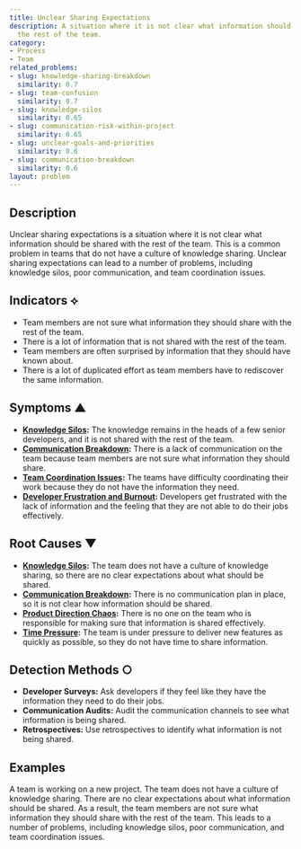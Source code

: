 ```yaml
---
title: Unclear Sharing Expectations
description: A situation where it is not clear what information should be shared with
  the rest of the team.
category:
- Process
- Team
related_problems:
- slug: knowledge-sharing-breakdown
  similarity: 0.7
- slug: team-confusion
  similarity: 0.7
- slug: knowledge-silos
  similarity: 0.65
- slug: communication-risk-within-project
  similarity: 0.65
- slug: unclear-goals-and-priorities
  similarity: 0.6
- slug: communication-breakdown
  similarity: 0.6
layout: problem
---
```


## Description
Unclear sharing expectations is a situation where it is not clear what information should be shared with the rest of the team. This is a common problem in teams that do not have a culture of knowledge sharing. Unclear sharing expectations can lead to a number of problems, including knowledge silos, poor communication, and team coordination issues.

## Indicators ⟡
- Team members are not sure what information they should share with the rest of the team.
- There is a lot of information that is not shared with the rest of the team.
- Team members are often surprised by information that they should have known about.
- There is a lot of duplicated effort as team members have to rediscover the same information.

## Symptoms ▲
- **[Knowledge Silos](knowledge-silos.md):** The knowledge remains in the heads of a few senior developers, and it is not shared with the rest of the team.
- **[Communication Breakdown](communication-breakdown.md):** There is a lack of communication on the team because team members are not sure what information they should share.
- **[Team Coordination Issues](team-coordination-issues.md):** The teams have difficulty coordinating their work because they do not have the information they need.
- **[Developer Frustration and Burnout](developer-frustration-and-burnout.md):** Developers get frustrated with the lack of information and the feeling that they are not able to do their jobs effectively.

## Root Causes ▼
- **[Knowledge Silos](knowledge-silos.md):** The team does not have a culture of knowledge sharing, so there are no clear expectations about what should be shared.
- **[Communication Breakdown](communication-breakdown.md):** There is no communication plan in place, so it is not clear how information should be shared.
- **[Product Direction Chaos](product-direction-chaos.md):** There is no one on the team who is responsible for making sure that information is shared effectively.
- **[Time Pressure](time-pressure.md):** The team is under pressure to deliver new features as quickly as possible, so they do not have time to share information.

## Detection Methods ○
- **Developer Surveys:** Ask developers if they feel like they have the information they need to do their jobs.
- **Communication Audits:** Audit the communication channels to see what information is being shared.
- **Retrospectives:** Use retrospectives to identify what information is not being shared.

## Examples
A team is working on a new project. The team does not have a culture of knowledge sharing. There are no clear expectations about what information should be shared. As a result, the team members are not sure what information they should share with the rest of the team. This leads to a number of problems, including knowledge silos, poor communication, and team coordination issues.
